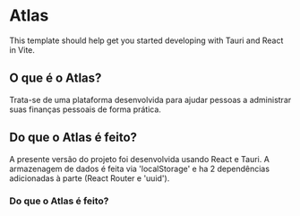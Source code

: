 # Atlas

This template should help get you started developing with Tauri and React in Vite.

## O que é o Atlas?

Trata-se de uma plataforma desenvolvida para ajudar pessoas a administrar suas finanças pessoais de forma prática.

## Do que o Atlas é feito?

A presente versão do projeto foi desenvolvida usando React e Tauri. A armazenagem de dados é feita via 'localStorage' e ha 2 dependências adicionadas à parte (React Router e 'uuid').

### Do que o Atlas é feito?

